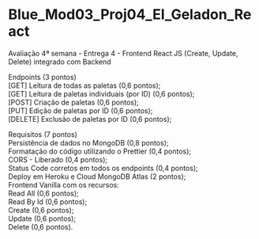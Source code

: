 # Blue_Mod03_Proj04_El_Geladon_React

Avaliação 4ª semana - Entrega 4 - Frontend React JS (Create, Update, Delete) integrado com Backend


Endpoints (3 pontos)
<br>
[GET] Leitura de todas as paletas (0,6 pontos);
<br>
[GET] Leitura de paletas individuais (por ID) (0,6 pontos);
<br>
[POST] Criação de paletas (0,6 pontos);
<br>
[PUT] Edição de paletas por ID (0,6 pontos);
<br>
[DELETE] Exclusão de paletas por ID (0,6 pontos);
<br>


Requisitos (7 pontos)
<br>
Persistência de dados no MongoDB (0,8 pontos);
<br>
Formatação do código utilizando o Prettier (0,4 pontos);
<br>
CORS - Liberado (0,4 pontos);
<br>
Status Code corretos em todos os endpoints (0,4 pontos);
<br>
Deploy em Heroku e Cloud MongoDB Atlas (2 pontos);
<br>
Frontend Vanilla com os recursos:
<br>
Read All (0,6 pontos);
<br>
Read By Id (0,6 pontos);
<br>
Create (0,6 pontos);
<br>
Update (0,6 pontos);
<br>
Delete (0,6 pontos).
